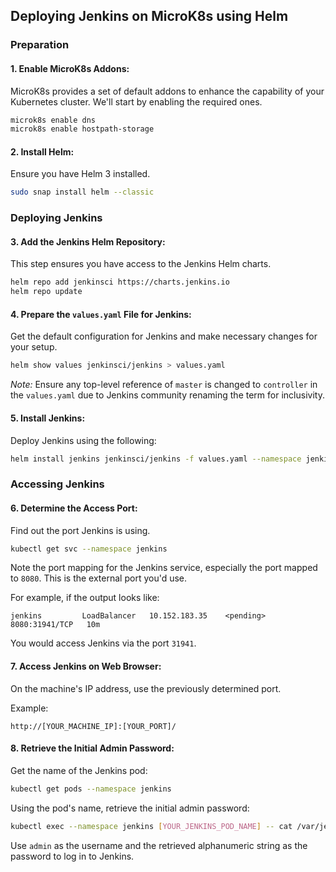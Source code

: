 ## Deploying Jenkins on MicroK8s using Helm

### **Preparation**

#### 1. **Enable MicroK8s Addons**:
MicroK8s provides a set of default addons to enhance the capability of your Kubernetes cluster. We'll start by enabling the required ones.

```bash
microk8s enable dns
microk8s enable hostpath-storage
```

#### 2. **Install Helm**:
Ensure you have Helm 3 installed.

```bash
sudo snap install helm --classic
```

### **Deploying Jenkins**

#### 3. **Add the Jenkins Helm Repository**:
This step ensures you have access to the Jenkins Helm charts.

```bash
helm repo add jenkinsci https://charts.jenkins.io
helm repo update
```

#### 4. **Prepare the `values.yaml` File for Jenkins**:
Get the default configuration for Jenkins and make necessary changes for your setup.

```bash
helm show values jenkinsci/jenkins > values.yaml
```

*Note:* Ensure any top-level reference of `master` is changed to `controller` in the `values.yaml` due to Jenkins community renaming the term for inclusivity.

#### 5. **Install Jenkins**:

Deploy Jenkins using the following:

```bash
helm install jenkins jenkinsci/jenkins -f values.yaml --namespace jenkins --create-namespace
```

### **Accessing Jenkins**

#### 6. **Determine the Access Port**:

Find out the port Jenkins is using.

```bash
kubectl get svc --namespace jenkins
```

Note the port mapping for the Jenkins service, especially the port mapped to `8080`. This is the external port you'd use.

For example, if the output looks like:
```
jenkins         LoadBalancer   10.152.183.35    <pending>     8080:31941/TCP   10m
```

You would access Jenkins via the port `31941`.

#### 7. **Access Jenkins on Web Browser**:

On the machine's IP address, use the previously determined port. 

Example:
```
http://[YOUR_MACHINE_IP]:[YOUR_PORT]/
```

#### 8. **Retrieve the Initial Admin Password**:

Get the name of the Jenkins pod:

```bash
kubectl get pods --namespace jenkins
```

Using the pod's name, retrieve the initial admin password:

```bash
kubectl exec --namespace jenkins [YOUR_JENKINS_POD_NAME] -- cat /var/jenkins_home/secrets/initialAdminPassword
```

Use `admin` as the username and the retrieved alphanumeric string as the password to log in to Jenkins.